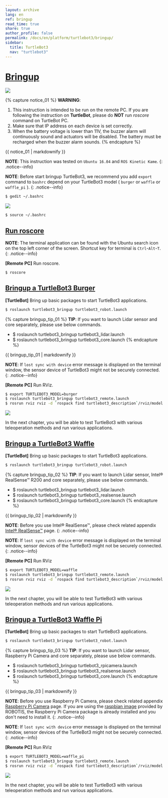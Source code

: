```yaml
---
layout: archive
lang: en
ref: bringup
read_time: true
share: true
author_profile: false
permalink: /docs/en/platform/turtlebot3/bringup/
sidebar:
  title: TurtleBot3
  nav: "turtlebot3"
---
```


<div style="counter-reset: h1 6"></div>

# [Bringup](#bringup)

![](/assets/images/platform/turtlebot3/software/remote_pc_and_turtlebot.png)

{% capture notice_01 %}
**WARNING**: 
1. This instruction is intended to be run on the remote PC. If you are following the instruction on **TurtleBot**, please do **NOT** run *roscore* command on TurtleBot PC.
2. Make sure that IP address on each device is set correctly.
3. When the battery voltage is lower than 11V, the buzzer alarm will continuously sound and actuators will be disabled. The battery must be recharged when the buzzer alarm sounds.
{% endcapture %}
<div class="notice--warning">{{ notice_01 | markdownify }}</div>

**NOTE**: This instruction was tested on `Ubuntu 16.04` and `ROS Kinetic Kame`.
{: .notice--info}

**NOTE**: Before start bringup TurtleBot3, we recommend you add `export` command to `bashrc` depend on your TurtleBot3 model ( `burger` or `waffle` or `waffle_pi` ).
{: .notice--info}

``` bash
$ gedit ~/.bashrc
```

![](/assets/images/platform/turtlebot3/bringup/bashrc.png)

``` bash
$ source ~/.bashrc
```

## [Run roscore](#run-roscore)

**NOTE**: The terminal application can be found with the Ubuntu search icon on the top left corner of the screen. Shortcut key for terminal is `Ctrl`-`Alt`-`T`.
{: .notice--info}

**[Remote PC]** Run roscore.

``` bash
$ roscore
```

## [Bringup a TurtleBot3 Burger](#bringup-a-turtlebot3-burger)

**[TurtleBot]** Bring up basic packages to start TurtleBot3 applications.

``` bash
$ roslaunch turtlebot3_bringup turtlebot3_robot.launch
```

{% capture bringup_tip_01 %}
**TIP**: If you want to launch Lidar sensor and core separately, please use below commands.
  - $ roslaunch turtlebot3_bringup turtlebot3_lidar.launch
  - $ roslaunch turtlebot3_bringup turtlebot3_core.launch
{% endcapture %}

<div class="notice--info">{{ bringup_tip_01 | markdownify }}</div>

**NOTE**: If `lost sync with device` error message is displayed on the terminal window, the sensor device of TurtleBot3 might not be securely connected.
{: .notice--info}

**[Remote PC]** Run RViz.

``` bash
$ export TURTLEBOT3_MODEL=burger
$ roslaunch turtlebot3_bringup turtlebot3_remote.launch
$ rosrun rviz rviz -d `rospack find turtlebot3_description`/rviz/model.rviz
```

![](/assets/images/platform/turtlebot3/bringup/rviz_burger_model.jpg)

In the next chapter, you will be able to test TurtleBot3 with various teleoperation methods and run various applications.

## [Bringup a TurtleBot3 Waffle](#bringup-a-turtlebot3-waffle)

**[TurtleBot]** Bring up basic packages to start TurtleBot3 applications.

``` bash
$ roslaunch turtlebot3_bringup turtlebot3_robot.launch
```
{% capture bringup_tip_02 %}
**TIP**: If you want to launch Lidar sensor, Intel® RealSense™ R200 and core separately, please use below commands.

 - $ roslaunch turtlebot3_bringup turtlebot3_lidar.launch
 - $ roslaunch turtlebot3_bringup turtlebot3_realsense.launch
 - $ roslaunch turtlebot3_bringup turtlebot3_core.launch
{% endcapture %}

<div class="notice--info">{{ bringup_tip_02 | markdownify }}</div>

**NOTE**: Before you use Intel® RealSense™, please check related appendix [Intel® RealSense™][intel_realsense] page.
{: .notice--info}

**NOTE**: If `lost sync with device` error message is displayed on the terminal window, sensor devices of the TurtleBot3 might not be securely connected.
{: .notice--info}

**[Remote PC]** Run RViz

``` bash
$ export TURTLEBOT3_MODEL=waffle
$ roslaunch turtlebot3_bringup turtlebot3_remote.launch
$ rosrun rviz rviz -d `rospack find turtlebot3_description`/rviz/model.rviz
```

![](/assets/images/platform/turtlebot3/bringup/rviz_waffle_model.jpg)

In the next chapter, you will be able to test TurtleBot3 with various teleoperation methods and run various applications.

## [Bringup a TurtleBot3 Waffle Pi](#bringup-a-turtlebot3-waffle-pi)

**[TurtleBot]** Bring up basic packages to start TurtleBot3 applications.

``` bash
$ roslaunch turtlebot3_bringup turtlebot3_robot.launch
```

{% capture bringup_tip_03 %}
**TIP**: If you want to launch Lidar sensor, Raspberry Pi Camera and core separately, please use below commands. 

 - $ roslaunch turtlebot3_bringup turtlebot3_rpicamera.launch
 - $ roslaunch turtlebot3_bringup turtlebot3_realsense.launch
 - $ roslaunch turtlebot3_bringup turtlebot3_core.launch
{% endcapture %}

<div class="notice--info">{{ bringup_tip_03 | markdownify }}</div>

**NOTE**: Before you use Raspberry Pi Camera, please check related appendix [Raspberry Pi Camera][raspberry_pi_camera] page. If you are using the [raspbian image][raspbian] provided by ROBOTIS, the Raspberry Pi Camera package is already installed and you don't need to install it.
{: .notice--info}

**NOTE**: If `lost sync with device` error message is displayed on the terminal window, sensor devices of the TurtleBot3 might not be securely connected.
{: .notice--info}

**[Remote PC]** Run RViz

``` bash
$ export TURTLEBOT3_MODEL=waffle_pi
$ roslaunch turtlebot3_bringup turtlebot3_remote.launch
$ rosrun rviz rviz -d `rospack find turtlebot3_description`/rviz/model.rviz
```

![](/assets/images/platform/turtlebot3/bringup/rviz_waffle_model.jpg)

In the next chapter, you will be able to test TurtleBot3 with various teleoperation methods and run various applications.

[intel_realsense]: /docs/en/platform/turtlebot3/appendix_realsense/#installation
[raspberry_pi_camera]: /docs/en/platform/turtlebot3/appendix_raspi_cam/#installation
[raspbian]: /docs/en/platform/turtlebot3/raspberry_pi_3_setup/#install-linux-based-on-raspbian